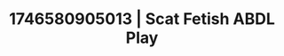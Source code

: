 ---
categories:
- Intimate reveal
- AI-generated
- Intimate moaning
- Romantasy erotica
- Softcore vibes
- Lip gloss fantasy
- ASMR
- Cosplay
image: /assets/images/1746580905013.jpg
layout: post
seo:
  description: Featured content with sensual Scat Fetish, ABDL Play. HD images available.
  keywords: Scat Fetish, ABDL Play
  og_image: /assets/images/1746580905013.jpg
  schema_type: VisualArtwork
tags:
- ABDL Play
- Scat Fetish
- '#1746580905013'
title: 1746580905013 | Scat Fetish ABDL Play
---
